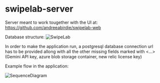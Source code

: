 # swipelab-server

Server meant to work tougether with the UI at: https://github.com/andreeabirdie/swipelab-web

Database structure:
![SwipeLab](https://github.com/user-attachments/assets/7da37d6f-c64d-43c7-b14e-728f52d89f58)


In order to make the application run, a postgresql database connection url has to be provided allong with all the other missing fields marked with <...>
(Gemini API key, azure blob storage container, new relic license key)

Example flow in the application:

![SequenceDiagram](https://github.com/user-attachments/assets/9cb16372-0341-48be-a18f-37f636cf5cd8)
